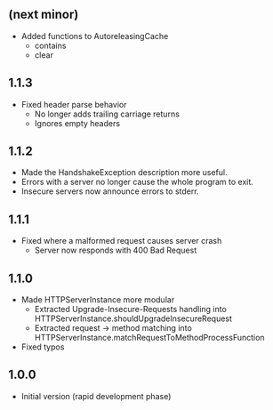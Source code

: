 ## (next minor)

- Added functions to AutoreleasingCache
    - contains
    - clear

## 1.1.3

- Fixed header parse behavior
    - No longer adds trailing carriage returns
    - Ignores empty headers

## 1.1.2

- Made the HandshakeException description more useful.
- Errors with a server no longer cause the whole program to exit.
- Insecure servers now announce errors to stderr.

## 1.1.1
- Fixed where a malformed request causes server crash
    - Server now responds with 400 Bad Request

## 1.1.0

- Made HTTPServerInstance more modular
    - Extracted Upgrade-Insecure-Requests handling into HTTPServerInstance.shouldUpgradeInsecureRequest
    - Extracted request -> method matching into HTTPServerInstance.matchRequestToMethodProcessFunction
- Fixed typos

## 1.0.0

- Initial version (rapid development phase)
